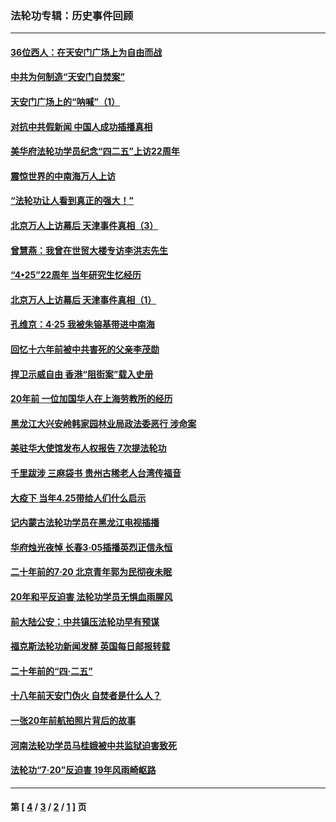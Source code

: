 ### 法轮功专辑：历史事件回顾
---
#### [36位西人：在天安门广场上为自由而战](../../pages/nf5793/n13390029.md?05220430) 
#### [中共为何制造“天安门自焚案”](../../pages/nf5793/n13183270.md?05220430) 
#### [天安门广场上的“呐喊”（1）](../../pages/nf5793/n13105277.md?05220430) 
#### [对抗中共假新闻 中国人成功插播真相](../../pages/nf5793/n12910618.md?05220430) 
#### [美华府法轮功学员纪念“四二五”上访22周年](../../pages/nf5793/n12904445.md?05220430) 
#### [震惊世界的中南海万人上访](../../pages/nf5793/n12903976.md?05220430) 
#### [“法轮功让人看到真正的强大！”](../../pages/nf5793/n12903195.md?05220430) 
#### [北京万人上访幕后 天津事件真相（3）](../../pages/nf5793/n12902807.md?05220430) 
#### [曾慧燕：我曾在世贸大楼专访李洪志先生](../../pages/nf5793/n12898729.md?05220430) 
#### [“4•25”22周年 当年研究生忆经历](../../pages/nf5793/n12894152.md?05220430) 
#### [北京万人上访幕后 天津事件真相（1）](../../pages/nf5793/n12885174.md?05220430) 
#### [孔维京：4·25 我被朱镕基带进中南海](../../pages/nf5793/n12864987.md?05220430) 
#### [回忆十六年前被中共害死的父亲李茂勋](../../pages/nf5793/n12880270.md?05220430) 
#### [捍卫示威自由 香港“阻街案”载入史册](../../pages/nf5793/n12811245.md?05220430) 
#### [20年前 一位加国华人在上海劳教所的经历](../../pages/nf5793/n12707932.md?05220430) 
#### [黑龙江大兴安岭韩家园林业局政法委恶行 涉命案](../../pages/nf5793/n12622815.md?05220430) 
#### [美驻华大使馆发布人权报告 7次提法轮功](../../pages/nf5793/n12520541.md?05220430) 
#### [千里跋涉 三麻袋书 贵州古稀老人台湾传福音](../../pages/nf5793/n12198750.md?05220430) 
#### [大疫下 当年4.25带给人们什么启示](../../pages/nf5793/n12058565.md?05220430) 
#### [记内蒙古法轮功学员在黑龙江电视插播](../../pages/nf5793/n11699194.md?05220430) 
#### [华府烛光夜悼 长春3·05插播英烈正信永恒](../../pages/nf5793/n11397432.md?05220430) 
#### [二十年前的7·20 北京青年郭为民彻夜未眠](../../pages/nf5793/n11354195.md?05220430) 
#### [20年和平反迫害 法轮功学员无惧血雨腥风](../../pages/nf5793/n11348279.md?05220430) 
#### [前大陆公安：中共镇压法轮功早有预谋](../../pages/nf5793/n11352168.md?05220430) 
#### [福克斯法轮功新闻发酵  英国每日邮报转载](../../pages/nf5793/n11285952.md?05220430) 
#### [二十年前的“四·二五”](../../pages/nf5793/n11207639.md?05220430) 
#### [十八年前天安门伪火 自焚者是什么人？](../../pages/nf5793/n10996556.md?05220430) 
#### [一张20年前航拍照片背后的故事](../../pages/nf5793/n10693797.md?05220430) 
#### [河南法轮功学员马桂娥被中共监狱迫害致死](../../pages/nf5793/n10684974.md?05220430) 
#### [法轮功“7‧20”反迫害 19年风雨崎岖路](../../pages/nf5793/n10570834.md?05220430) 

---
#### 第 [ [4](./4.md?05220430) / [3](./3.md?05220430) / [2](./2.md?05220430) / [1](./1.md?05220430) ] 页
